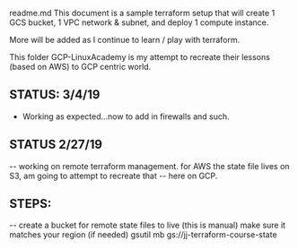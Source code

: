 readme.md
This document is a sample terraform setup that will create 1 GCS bucket, 1 VPC network & subnet, and deploy 1 compute instance.

More will be added as I continue to learn / play with terraform.

This folder GCP-LinuxAcademy is my attempt to recreate their lessons (based on AWS) to GCP
centric world.


## STATUS: 3/4/19 
- Working as expected...now to add in firewalls and such.

## STATUS 2/27/19
-- working on remote terraform management.  for AWS the state file lives on S3, am going to attempt to recreate that
-- here on GCP.

## STEPS:
-- create a bucket for remote state files to live (this is manual)
make sure it matches your region (if needed) 
gsutil mb gs://jj-terraform-course-state


